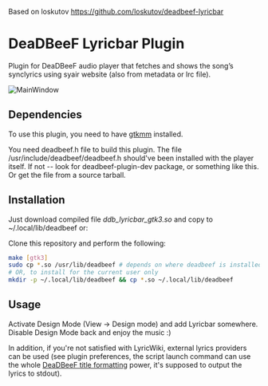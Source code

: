Based on loskutov https://github.com/loskutov/deadbeef-lyricbar

# DeaDBeeF Lyricbar Plugin
Plugin for DeaDBeeF audio player that fetches and shows the song’s synclyrics using syair website (also from metadata or lrc file).

![MainWindow](https://user-images.githubusercontent.com/4272271/129489072-7d3b6b56-a8da-4230-b476-3cee2c3ca1bb.png)


## Dependencies
To use this plugin, you need to have [gtkmm](http://www.gtkmm.org/) installed.

You need deadbeef.h file to build this plugin. The file /usr/include/deadbeef/deadbeef.h should've been installed with the player itself. If not -- look for deadbeef-plugin-dev package, or something like this. Or get the file from a source tarball.

## Installation
Just download compiled file _ddb_lyricbar_gtk3.so_ and copy to ~/.local/lib/deadbeef or:

Clone this repository and perform the following:
```sh
make [gtk3]
sudo cp *.so /usr/lib/deadbeef # depends on where deadbeef is installed
# OR, to install for the current user only
mkdir -p ~/.local/lib/deadbeef && cp *.so ~/.local/lib/deadbeef
```

## Usage
Activate Design Mode (View → Design mode) and add Lyricbar somewhere. Disable Design Mode back and enjoy the music :)

In addition, if you're not satisfied with LyricWiki, external lyrics providers can be used (see plugin preferences, the script launch command can use the whole [DeaDBeeF title formatting](https://github.com/DeaDBeeF-Player/deadbeef/wiki/Title-formatting-2.0) power, it's supposed to output the lyrics to stdout).

